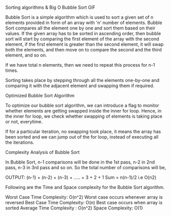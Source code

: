 Sorting algorithms & Big O
Bubble Sort
GIF


Bubble Sort is a simple algorithm which is used to sort a given set of n elements provided in form of an array with 'n' number of elements. Bubble Sort compares all the element one by one and sort them based on their values.
If the given array has to be sorted in ascending order, then bubble sort will start by comparing the first element of the array with the second element, if the first element is greater than the second element, it will swap both the elements, and then move on to compare the second and the third element, and so on.

If we have total n elements, then we need to repeat this process for n-1 times.

Sorting takes place by stepping through all the elements one-by-one and comparing it with the adjacent element and swapping them if required.


Optimized Bubble Sort Algorithm

To optimize our bubble sort algorithm, we can introduce a flag to monitor whether elements are getting swapped inside the inner for loop. Hence, in the inner for loop, we check whether swapping of elements is taking place or not, everytime.

If for a particular iteration, no swapping took place, it means the array has been sorted and we can jump out of the for loop, instead of executing all the iterations.

Complexity Analysis of Bubble Sort

In Bubble Sort, n-1 comparisons will be done in the 1st pass, n-2 in 2nd pass, n-3 in 3rd pass and so on. So the total number of comparisons will be,


OUTPUT:
(n-1) + (n-2) + (n-3) + ..... + 3 + 2 + 1 Sum = n(n-1)/2 i.e O(n2)


Following are the Time and Space complexity for the Bubble Sort algorithm.

Worst Case Time Complexity: O(n^2) Worst case occurs whenever array is reversed
Best Case Time Complexity: O(n) Best case occurs when array is sorted
Average Time Complexity : O(n^2)
Space Complexity: O(1)
